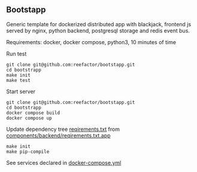 ## Bootstapp

Generic template for dockerized distributed app with blackjack, frontend js served by nginx, python backend, postgresql storage and redis event bus.

Requirements: docker, docker compose, python3, 10 minutes of time

Run test
```
git clone git@github.com:reefactor/bootstapp.git
cd bootstrapp
make init
make test
```

Start server
```
git clone git@github.com:reefactor/bootstapp.git
cd bootstrapp
docker compose build
docker compose up
```

Update dependency tree [reqirements.txt](components/backend/reqirements.txt.app) from [components/backend/reqirements.txt.app](reqirements.txt.app)
```
make init
make pip-compile
```

See services declared in [docker-compose.yml](docker-compose.yml)

